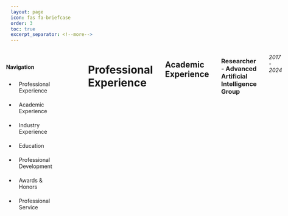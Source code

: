 ```yaml
---
layout: page
icon: fas fa-briefcase
order: 3
toc: true
excerpt_separator: <!--more-->
---
```


<div class="page-content-wrapper">
    <nav id="custom-sidebar">
        <div class="sidebar-header">
            <h4 class="mb-0">Navigation</h4>
        </div>
        <ul class="nav flex-column">
            <li class="nav-item">
                <a class="nav-link" href="#professional-experience">Professional Experience</a>
            </li>
            <li class="nav-item">
                <a class="nav-link" href="#academic-experience">Academic Experience</a>
            </li>
            <li class="nav-item">
                <a class="nav-link" href="#industry-experience">Industry Experience</a>
            </li>
            <li class="nav-item">
                <a class="nav-link" href="#education">Education</a>
            </li>
            <li class="nav-item">
                <a class="nav-link" href="#professional-development">Professional Development</a>
            </li>
            <li class="nav-item">
                <a class="nav-link" href="#awards--honors">Awards & Honors</a>
            </li>
            <li class="nav-item">
                <a class="nav-link" href="#professional-service">Professional Service</a>
            </li>
        </ul>
    </nav>
    
    <div class="main-content markdown-content">
        {% capture my_content %}
# Professional Experience

## Academic Experience

### Researcher - Advanced Artificial Intelligence Group
*2017 - 2024*
- Led research in video-based human action recognition
- Developed innovative approaches using self-supervised learning and knowledge distillation
- Published multiple papers in high-impact journals and conferences
- Collaborated with international research teams

### Assistant Professor - Advanced Artificial Intelligence Group
*2023*
- Designed and prepared educational materials for machine learning and data science courses
- Mentored three research groups in innovative artificial intelligence projects
- Guided the development of an automatic tool for extracting insights from scientific papers
- Contributed to curriculum development and research initiatives

### Adjunct Professor | Tecnológico de Monterrey
*2022 - Present*
- Design and teach advanced AI and Computer Vision courses
- Mentor students in research projects
- Develop practical coursework and assignments
- Collaborate with faculty on curriculum development

### Research Assistant | Computer Vision Lab
*2020 - Present*
- Lead research projects in action recognition
- Implement and evaluate deep learning models
- Publish research findings in top-tier conferences
- Collaborate with international research teams

## Industry Experience

### Freelance Developer
*2018 - 2020*

#### Hair Transplant Application
- Developed backend API and mobile applications for Android and iOS
- Implemented visualization features for hair transplant procedures
- Managed full-stack development lifecycle

#### Data Analysis for Mambolytics
- Analyzed financial institution data to extract meaningful insights
- Created data visualizations for stakeholder communication
- Completed project under tight three-month timeline

#### Healthcare Portal
- Built responsive front-end using TypeScript
- Developed user-friendly interfaces for healthcare professionals
- Implemented patient-doctor communication features

### Fiware Initiative
*2017*
- Designed and developed the first version of the Encryption layer for Generic Enabler
- Implemented secure data transmission and storage services
- Contributed to IoT infrastructure development

### CODES Developer
*Aug - Dec 2016*
- Developed mobile applications using Xamarin for iOS and Android
- Worked on SIGI project for route and inventory management
- Implemented UI design and API integration

### Research Stay at ITESM
*Jan - May 2016*
- Conducted research on iOS application security
- Worked under Dr. Miguel Mendoza, President of the Mexican Society of AI
- Developed security-focused mobile applications

### CONADEIP FBA iOS Developer
*2015*
- Led development of "Conadeip FBA" iOS application
- Managed complete mobile application lifecycle
- Implemented sports-related features and functionality

## Education

### PhD in Computer Science
*Tecnológico de Monterrey, 2024*
- Thesis: "Enhancing Video-Based Human Action Recognition Model Training through Knowledge Distillation"
- GPA: 99.89/100
- Awards:
  - Second place in "José Negrete" best thesis award
  - Medal of Merit at graduation
  - Outstanding thesis recognition

### Master's in Computer Science
*Tecnológico de Monterrey, 2018*
- Thesis: "Action Recognition by Key Trajectories"
- GPA: 97.38/100
- Graduated with honors
- Highest average grade in December 2018 generation

### Computer Systems Engineering
*Tecnológico de Monterrey, 2016*
- GPA: 94.63/100
- Awards:
  - Honorable mention for outstanding performance
  - Highest average grade award (May 2016 generation)
  - Academic Excellence Acknowledgement

## Professional Development

### Certifications
- Deep Learning Specialization by DeepLearning.AI (2021)
  - Neural Networks and Deep Learning
  - Improving Deep Neural Networks
  - Structuring Machine Learning Projects
  - Convolutional Neural Networks
  - Sequence Models

- OpenCV University Gold Certificates (2022)
  - Deep Learning with PyTorch
  - Computer Vision Fundamentals in Python
  - Computer Vision Fundamentals in C++

- Additional Certifications
  - AWS Machine Learning Foundations
  - Kaggle: Python, Machine Learning (Intro & Intermediate)
  - Web of Science: Peer Review, Citation, and Scientific Review

## Awards & Honors

- Second place in "José Negrete" best thesis award from Mexican Society for AI
- Medal of Merit at PhD graduation (GPA: 99.89/100)
- Outstanding thesis recognition
- Highest average grade in Master's program (December 2018)
- Academic Excellence Award in Bachelor's program
- Multiple conference presentation awards

## Professional Service

### Reviewer
- Journal of Imaging (2023-Present)
- Mathematical and Computational Applications (2022-Present)
- Pattern Analysis and Applications (2021-Present)

### Teaching Assistant
- Advanced Computer Vision (2023)
- Machine Learning Fundamentals (2022)
- Data Structures and Algorithms (2021)
        {% endcapture %}
        {{ my_content | markdownify }}
    </div>
</div>

<style>
.page-content-wrapper {
    display: flex;
    width: 100%;
    gap: 2rem;
}

#custom-sidebar {
    width: 250px;
    height: calc(100vh - 5rem);
    background: var(--sidebar-bg);
    padding: 20px;
    position: sticky;
    top: 5rem;
    border-right: 1px solid var(--border-color);
    margin-left: -2rem;
    transition: transform 0.3s ease-in-out;
}

.main-content {
    flex: 1;
    min-width: 0;
}

.markdown-content {
    padding-right: 2rem;
}

.nav-link {
    color: var(--text-color);
    padding: 10px;
    display: block;
    text-decoration: none;
}

.nav-link:hover {
    background: var(--hover-bg);
    border-radius: 5px;
}

.nav-link.active {
    color: var(--link-color);
    background: var(--hover-bg);
}
</style>

<script>
document.addEventListener('DOMContentLoaded', function() {
    // Highlight current section in navigation
    const navLinks = document.querySelectorAll('.nav-link');
    const sections = document.querySelectorAll('h1, h2');
    
    function updateActiveSection() {
        let current = '';
        sections.forEach(section => {
            const sectionTop = section.getBoundingClientRect().top;
            if (sectionTop <= 100) {
                current = section.getAttribute('id');
            }
        });

        navLinks.forEach(link => {
            link.classList.remove('active');
            if (link.getAttribute('href').substring(1) === current) {
                link.classList.add('active');
            }
        });
    }

    window.addEventListener('scroll', updateActiveSection);
    updateActiveSection(); // Initial call
});
</script>
